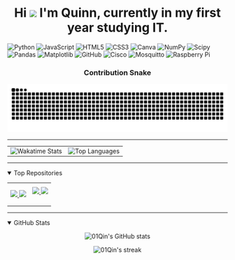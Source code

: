 

<h1 align="center">Hi <img src="https://user-images.githubusercontent.com/44104676/173990923-48b66056-0bff-472a-b5bf-faab4146e950.gif" height="40"> I'm Quinn, currently in my first year studying IT.</h1>



![Python](https://img.shields.io/badge/python-3670A0?style=plastic&logo=python&logoColor=ffdd54) ![JavaScript](https://img.shields.io/badge/javascript-%23323330.svg?style=plastic&logo=javascript&logoColor=%23F7DF1E) ![HTML5](https://img.shields.io/badge/html5-%23E34F26.svg?style=plastic&logo=html5&logoColor=white) ![CSS3](https://img.shields.io/badge/css3-%231572B6.svg?style=plastic&logo=css3&logoColor=white) ![Canva](https://img.shields.io/badge/Canva-%2300C4CC.svg?style=plastic&logo=Canva&logoColor=white) ![NumPy](https://img.shields.io/badge/numpy-%23013243.svg?style=plastic&logo=numpy&logoColor=white) ![Scipy](https://img.shields.io/badge/SciPy-%230C55A5.svg?style=plastic&logo=scipy&logoColor=%white) ![Pandas](https://img.shields.io/badge/pandas-%23150458.svg?style=plastic&logo=pandas&logoColor=white) ![Matplotlib](https://img.shields.io/badge/Matplotlib-%23ffffff.svg?style=plastic&logo=Matplotlib&logoColor=white) ![GitHub](https://img.shields.io/badge/github-%23121011.svg?style=plastic&logo=github&logoColor=white) ![Cisco](https://img.shields.io/badge/cisco-%23049fd9.svg?style=plastic&logo=cisco&logoColor=white) ![Mosquitto](https://img.shields.io/badge/mosquitto-%233C5280.svg?style=plastic&logo=eclipsemosquitto&logoColor=white) ![Raspberry Pi](https://img.shields.io/badge/-Raspberry_Pi-C51A4A?style=plastic&logo=Raspberry-Pi)

<h3 align="center">Contribution Snake</h3>
<p align="center">
  <img src="https://raw.githubusercontent.com/itsKayWat/itsKayWat/output/github-contribution-grid-snake.svg" alt="snake"/>
</p>

---
<table>
  <tr>
    <td>
      <img src="https://wakatime.com/share/@eff3b53b-fa83-46cd-916a-0ee2875d31b6/2e1584da-77a0-41af-96db-d145a22d6617.svg" width="500px" alt="Wakatime Stats"/>
    </td>
    <td>
      <img src="https://github-readme-stats.vercel.app/api/top-langs/?username=01Qin&layout=compact&theme=buefy&title_color=FF1493" width="500px" alt="Top Languages"/>
    </td>
  </tr>
</table>


---




<details open>
<summary>Top Repositories</summary>
  <table>
  <tr>
    <td>
<p align="justify">
    <a href="https://github.com/01Qin/Python-assignments">
        <img src="https://github-readme-stats.vercel.app/api/pin/?username=01Qin&repo=Python-assignments&theme=buefy&title_color=FF1493&icon_color=CB9DF0&text_color=000000&bg_color=FFFAF0FF" width="500px"/>
    </a>
    <a href="https://github.com/01Qin/Html">
        <img src="https://github-readme-stats.vercel.app/api/pin/?username=01Qin&repo=Html&theme=buefy&title_color=FF1493&icon_color=CB9DF0&text_color=000000&bg_color=FFFAF0FF" width="500px"/>
    </a>
       </td>
    <td>
    <a href="https://github.com/i01Qin/Pythonlab">
        <img src="https://github-readme-stats.vercel.app/api/pin/?username=01Qin&repo=Pythonlab&theme=buefy&title_color=FF1493&icon_color=CB9DF0&text_color=000000&bg_color=FFFAF0FF" width="500px"/>
    </a>
    <a href="https://github.com/01Qin/C-project">
        <img src="https://github-readme-stats.vercel.app/api/pin/?username=01Qin&repo=C-project&theme=buefy&title_color=FF1493&icon_color=CB9DF0&text_color=000000&bg_color=FFFAF0FF" width="500px" />
    </a>
</p>
        </td>
  </tr>
</table>
</details>




---
<details open>
<summary>GitHub Stats</summary>
<p align="center">
    <img src="https://github-readme-stats-git-masterrstaa-rickstaa.vercel.app/api?username=01Qin&show_icons=true&theme=buefy&title_color=FF1493&icon_color=CB9DF0&text_color=000000&bg_color=FFFAF0FF" alt="01Qin's GitHub stats" />
</p>

<p align="center">
    <img src="https://streak-stats.demolab.com?user=01Qin&theme=buefy&ring=CB9DF0&fire=CB9DF0&currStreakLabel=FF1493&bg_color=FFFAF0FF" alt="01Qin's streak"/>
</p>

</details>





